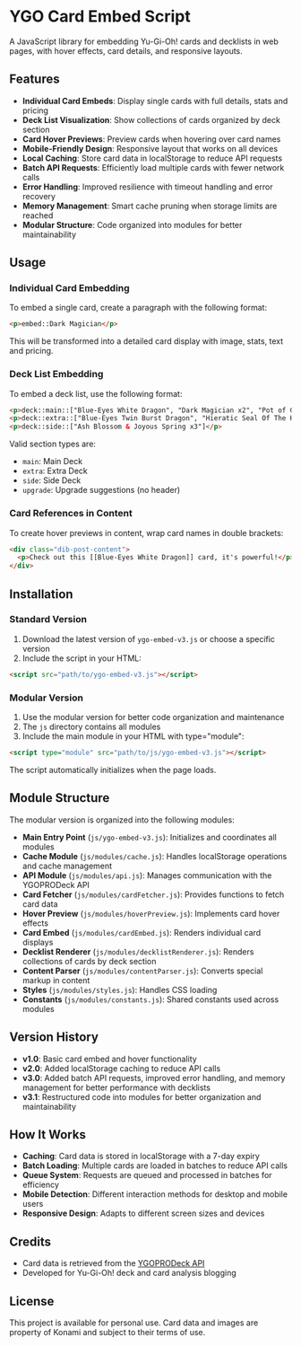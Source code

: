 # YGO Card Embed Script

A JavaScript library for embedding Yu-Gi-Oh! cards and decklists in web pages, with hover effects, card details, and responsive layouts.

## Features

- **Individual Card Embeds**: Display single cards with full details, stats and pricing
- **Deck List Visualization**: Show collections of cards organized by deck section
- **Card Hover Previews**: Preview cards when hovering over card names
- **Mobile-Friendly Design**: Responsive layout that works on all devices
- **Local Caching**: Store card data in localStorage to reduce API requests
- **Batch API Requests**: Efficiently load multiple cards with fewer network calls
- **Error Handling**: Improved resilience with timeout handling and error recovery
- **Memory Management**: Smart cache pruning when storage limits are reached
- **Modular Structure**: Code organized into modules for better maintainability

## Usage

### Individual Card Embedding

To embed a single card, create a paragraph with the following format:

```html
<p>embed::Dark Magician</p>
```

This will be transformed into a detailed card display with image, stats, text and pricing.

### Deck List Embedding

To embed a deck list, use the following format:

```html
<p>deck::main::["Blue-Eyes White Dragon", "Dark Magician x2", "Pot of Greed"]</p>
<p>deck::extra::["Blue-Eyes Twin Burst Dragon", "Hieratic Seal Of The Heavenly Spheres"]</p>
<p>deck::side::["Ash Blossom & Joyous Spring x3"]</p>
```

Valid section types are:
- `main`: Main Deck
- `extra`: Extra Deck
- `side`: Side Deck
- `upgrade`: Upgrade suggestions (no header)

### Card References in Content

To create hover previews in content, wrap card names in double brackets:

```html
<div class="dib-post-content">
  <p>Check out this [[Blue-Eyes White Dragon]] card, it's powerful!</p>
</div>
```

## Installation

### Standard Version
1. Download the latest version of `ygo-embed-v3.js` or choose a specific version
2. Include the script in your HTML:

```html
<script src="path/to/ygo-embed-v3.js"></script>
```

### Modular Version
1. Use the modular version for better code organization and maintenance
2. The `js` directory contains all modules
3. Include the main module in your HTML with type="module":

```html
<script type="module" src="path/to/js/ygo-embed-v3.js"></script>
```

The script automatically initializes when the page loads.

## Module Structure

The modular version is organized into the following modules:

- **Main Entry Point** (`js/ygo-embed-v3.js`): Initializes and coordinates all modules
- **Cache Module** (`js/modules/cache.js`): Handles localStorage operations and cache management
- **API Module** (`js/modules/api.js`): Manages communication with the YGOPRODeck API
- **Card Fetcher** (`js/modules/cardFetcher.js`): Provides functions to fetch card data
- **Hover Preview** (`js/modules/hoverPreview.js`): Implements card hover effects
- **Card Embed** (`js/modules/cardEmbed.js`): Renders individual card displays
- **Decklist Renderer** (`js/modules/decklistRenderer.js`): Renders collections of cards by deck section
- **Content Parser** (`js/modules/contentParser.js`): Converts special markup in content
- **Styles** (`js/modules/styles.js`): Handles CSS loading
- **Constants** (`js/modules/constants.js`): Shared constants used across modules

## Version History

- **v1.0**: Basic card embed and hover functionality
- **v2.0**: Added localStorage caching to reduce API calls
- **v3.0**: Added batch API requests, improved error handling, and memory management for better performance with decklists
- **v3.1**: Restructured code into modules for better organization and maintainability

## How It Works

- **Caching**: Card data is stored in localStorage with a 7-day expiry
- **Batch Loading**: Multiple cards are loaded in batches to reduce API calls
- **Queue System**: Requests are queued and processed in batches for efficiency
- **Mobile Detection**: Different interaction methods for desktop and mobile users
- **Responsive Design**: Adapts to different screen sizes and devices

## Credits

- Card data is retrieved from the [YGOPRODeck API](https://db.ygoprodeck.com/api-guide/)
- Developed for Yu-Gi-Oh! deck and card analysis blogging

## License

This project is available for personal use. Card data and images are property of Konami and subject to their terms of use. 